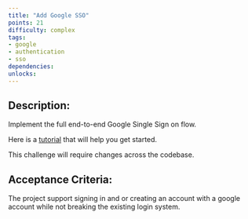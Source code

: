 ```yaml
---
title: "Add Google SSO"
points: 21
difficulty: complex
tags: 
- google
- authentication
- sso
dependencies:
unlocks:
---
```


## Description:

Implement the full end-to-end Google Single Sign on flow. 

Here is a [tutorial](https://blog.logrocket.com/guide-adding-google-login-react-app/) that will help you get started.

This challenge will require changes across the codebase.

## Acceptance Criteria:

The project support signing in and or creating an account with a google account while not breaking the existing login system.